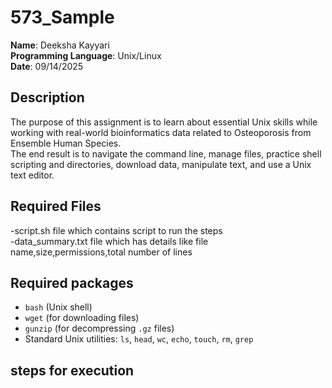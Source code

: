 # 573_Sample

**Name**: Deeksha Kayyari  
**Programming Language**: Unix/Linux  
**Date**: 09/14/2025  

## Description

The purpose of this assignment is to learn about essential Unix skills while working with real-world bioinformatics data related to Osteoporosis from Ensemble Human Species.  
The end result is to navigate the command line, manage files, practice shell scripting and directories, download data, manipulate text, and use a Unix text editor.

## Required Files
-script.sh file which contains script to run the steps  
-data_summary.txt file which has details like file name,size,permissions,total number of lines  
## Required packages
- `bash` (Unix shell)
- `wget` (for downloading files)
- `gunzip` (for decompressing `.gz` files)
- Standard Unix utilities: `ls`, `head`, `wc`, `echo`, `touch`, `rm`, `grep`
## steps for execution





